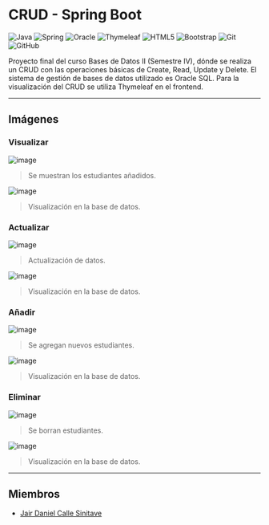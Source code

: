 # CRUD - Spring Boot

![Java](https://img.shields.io/badge/java-%23ED8B00.svg?style=for-the-badge&logo=openjdk&logoColor=white)
![Spring](https://img.shields.io/badge/spring-%236DB33F.svg?style=for-the-badge&logo=spring&logoColor=white)
![Oracle](https://img.shields.io/badge/Oracle-F80000?style=for-the-badge&logo=oracle&logoColor=white)
![Thymeleaf](https://img.shields.io/badge/Thymeleaf-%23005C0F.svg?style=for-the-badge&logo=Thymeleaf&logoColor=white)
![HTML5](https://img.shields.io/badge/html5-%23E34F26.svg?style=for-the-badge&logo=html5&logoColor=white)
![Bootstrap](https://img.shields.io/badge/bootstrap-%238511FA.svg?style=for-the-badge&logo=bootstrap&logoColor=white)
![Git](https://img.shields.io/badge/git-%23F05033.svg?style=for-the-badge&logo=git&logoColor=white)
![GitHub](https://img.shields.io/badge/github-%23121011.svg?style=for-the-badge&logo=github&logoColor=white)

Proyecto final del curso Bases de Datos II (Semestre IV), dónde se realiza un CRUD con las operaciones básicas de Create, Read, Update y Delete. El sistema de gestión de bases de datos utilizado es Oracle SQL. Para la visualización del CRUD se utiliza Thymeleaf en el frontend. 

---

## Imágenes

### Visualizar

![image](https://github.com/jdanielcalle/CRUD-SpringBoot/assets/90487680/2d9c0441-497c-44db-8475-814825b5e412)
> Se muestran los estudiantes añadidos.

![image](https://github.com/jdanielcalle/CRUD-SpringBoot/assets/90487680/0ab3f448-bb85-45e0-a019-62d25cfda2ef)
> Visualización en la base de datos.

### Actualizar

![image](https://github.com/jdanielcalle/CRUD-SpringBoot/assets/90487680/082df163-473d-419e-8679-3d8157997f86)
> Actualización de datos.

![image](https://github.com/jdanielcalle/CRUD-SpringBoot/assets/90487680/b7fafd8f-ef80-4745-a30f-336128878a0a)
> Visualización en la base de datos.

### Añadir

![image](https://github.com/jdanielcalle/CRUD-SpringBoot/assets/90487680/c178386b-d6ba-4269-bfc5-2b4efa831e4d)
> Se agregan nuevos estudiantes.

![image](https://github.com/jdanielcalle/CRUD-SpringBoot/assets/90487680/881320e3-e624-4b58-92c4-77e0b7d2ac0a)
> Visualización en la base de datos.

### Eliminar

![image](https://github.com/jdanielcalle/CRUD-SpringBoot/assets/90487680/896527ba-e41b-4cca-92f9-1d4c026502c6)
> Se borran estudiantes.

![image](https://github.com/jdanielcalle/CRUD-SpringBoot/assets/90487680/bdabec68-b43c-48e5-b982-650c1e5293c4)
> Visualización en la base de datos.

---

## Miembros

- [Jair Daniel Calle Sinitave](https://www.linkedin.com/in/jair-daniel-calle-sinitave/)
